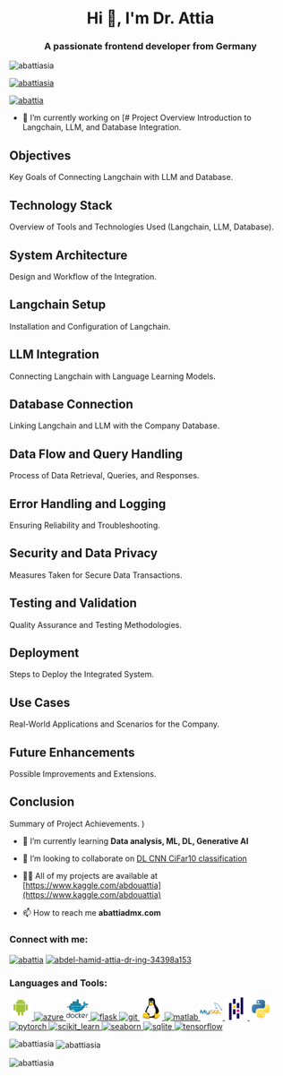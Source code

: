 
<h1 align="center">Hi 👋, I'm Dr. Attia</h1>
<h3 align="center">A passionate frontend developer from Germany</h3>

<p align="left"> <img src="https://komarev.com/ghpvc/?username=abattiasia&label=Profile%20views&color=0e75b6&style=flat" alt="abattiasia" /> </p>

<p align="left"> <a href="https://github.com/ryo-ma/github-profile-trophy"><img src="https://github-profile-trophy.vercel.app/?username=abattiasia" alt="abattiasia" /></a> </p>

<p align="left"> <a href="https://twitter.com/abattia" target="blank"><img src="https://img.shields.io/twitter/follow/abattia?logo=twitter&style=for-the-badge" alt="abattia" /></a> </p>

- 🔭 I’m currently working on [# Project Overview
Introduction to Langchain, LLM, and Database Integration.

## Objectives
Key Goals of Connecting Langchain with LLM and Database.

## Technology Stack
Overview of Tools and Technologies Used (Langchain, LLM, Database).

## System Architecture
Design and Workflow of the Integration.

##  Langchain Setup
Installation and Configuration of Langchain.
##  LLM Integration
Connecting Langchain with Language Learning Models.

##  Database Connection
Linking Langchain and LLM with the Company Database.

##  Data Flow and Query Handling
Process of Data Retrieval, Queries, and Responses.

##  Error Handling and Logging
Ensuring Reliability and Troubleshooting.

##  Security and Data Privacy
Measures Taken for Secure Data Transactions.

##  Testing and Validation
Quality Assurance and Testing Methodologies.

##  Deployment
Steps to Deploy the Integrated System.

##  Use Cases
Real-World Applications and Scenarios for the Company.

##  Future Enhancements
Possible Improvements and Extensions.

##  Conclusion
Summary of Project Achievements.
)

- 🌱 I’m currently learning **Data analysis, ML, DL, Generative AI**

- 👯 I’m looking to collaborate on [DL CNN CiFar10 classification](https://www.kaggle.com/code/abdouattia/cifar-cnn)

- 👨‍💻 All of my projects are available at [https://www.kaggle.com/abdouattia](https://www.kaggle.com/abdouattia)

- 📫 How to reach me **abattiadmx.com**

<h3 align="left">Connect with me:</h3>
<p align="left">
<a href="https://twitter.com/abattia" target="blank"><img align="center" src="https://raw.githubusercontent.com/rahuldkjain/github-profile-readme-generator/master/src/images/icons/Social/twitter.svg" alt="abattia" height="30" width="40" /></a>
<a href="https://linkedin.com/in/abdel-hamid-attia-dr-ing-34398a153" target="blank"><img align="center" src="https://raw.githubusercontent.com/rahuldkjain/github-profile-readme-generator/master/src/images/icons/Social/linked-in-alt.svg" alt="abdel-hamid-attia-dr-ing-34398a153" height="30" width="40" /></a>
</p>

<h3 align="left">Languages and Tools:</h3>
<p align="left"> <a href="https://developer.android.com" target="_blank" rel="noreferrer"> <img src="https://raw.githubusercontent.com/devicons/devicon/master/icons/android/android-original-wordmark.svg" alt="android" width="40" height="40"/> </a> <a href="https://azure.microsoft.com/en-in/" target="_blank" rel="noreferrer"> <img src="https://www.vectorlogo.zone/logos/microsoft_azure/microsoft_azure-icon.svg" alt="azure" width="40" height="40"/> </a> <a href="https://www.docker.com/" target="_blank" rel="noreferrer"> <img src="https://raw.githubusercontent.com/devicons/devicon/master/icons/docker/docker-original-wordmark.svg" alt="docker" width="40" height="40"/> </a> <a href="https://flask.palletsprojects.com/" target="_blank" rel="noreferrer"> <img src="https://www.vectorlogo.zone/logos/pocoo_flask/pocoo_flask-icon.svg" alt="flask" width="40" height="40"/> </a> <a href="https://git-scm.com/" target="_blank" rel="noreferrer"> <img src="https://www.vectorlogo.zone/logos/git-scm/git-scm-icon.svg" alt="git" width="40" height="40"/> </a> <a href="https://www.linux.org/" target="_blank" rel="noreferrer"> <img src="https://raw.githubusercontent.com/devicons/devicon/master/icons/linux/linux-original.svg" alt="linux" width="40" height="40"/> </a> <a href="https://www.mathworks.com/" target="_blank" rel="noreferrer"> <img src="https://upload.wikimedia.org/wikipedia/commons/2/21/Matlab_Logo.png" alt="matlab" width="40" height="40"/> </a> <a href="https://www.mysql.com/" target="_blank" rel="noreferrer"> <img src="https://raw.githubusercontent.com/devicons/devicon/master/icons/mysql/mysql-original-wordmark.svg" alt="mysql" width="40" height="40"/> </a> <a href="https://pandas.pydata.org/" target="_blank" rel="noreferrer"> <img src="https://raw.githubusercontent.com/devicons/devicon/2ae2a900d2f041da66e950e4d48052658d850630/icons/pandas/pandas-original.svg" alt="pandas" width="40" height="40"/> </a> <a href="https://www.python.org" target="_blank" rel="noreferrer"> <img src="https://raw.githubusercontent.com/devicons/devicon/master/icons/python/python-original.svg" alt="python" width="40" height="40"/> </a> <a href="https://pytorch.org/" target="_blank" rel="noreferrer"> <img src="https://www.vectorlogo.zone/logos/pytorch/pytorch-icon.svg" alt="pytorch" width="40" height="40"/> </a> <a href="https://scikit-learn.org/" target="_blank" rel="noreferrer"> <img src="https://upload.wikimedia.org/wikipedia/commons/0/05/Scikit_learn_logo_small.svg" alt="scikit_learn" width="40" height="40"/> </a> <a href="https://seaborn.pydata.org/" target="_blank" rel="noreferrer"> <img src="https://seaborn.pydata.org/_images/logo-mark-lightbg.svg" alt="seaborn" width="40" height="40"/> </a> <a href="https://www.sqlite.org/" target="_blank" rel="noreferrer"> <img src="https://www.vectorlogo.zone/logos/sqlite/sqlite-icon.svg" alt="sqlite" width="40" height="40"/> </a> <a href="https://www.tensorflow.org" target="_blank" rel="noreferrer"> <img src="https://www.vectorlogo.zone/logos/tensorflow/tensorflow-icon.svg" alt="tensorflow" width="40" height="40"/> </a> </p>

<p><img align="left" src="https://github-readme-stats.vercel.app/api/top-langs?username=abattiasia&show_icons=true&locale=en&layout=compact" alt="abattiasia" /></p>

<p>&nbsp;<img align="center" src="https://github-readme-stats.vercel.app/api?username=abattiasia&show_icons=true&locale=en" alt="abattiasia" /></p>

<p><img align="center" src="https://github-readme-streak-stats.herokuapp.com/?user=abattiasia&" alt="abattiasia" /></p>
